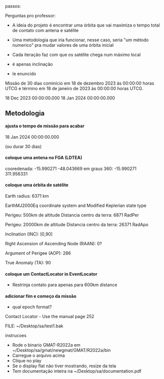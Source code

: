 passos:

Perguntas pro professor:
- A ideia do projeto é encontrar uma órbita que vai maximiza o tempo total de contato com antena e satélite
- Uma metodologia que iria funcionar, nesse caso, seria "um método numerico" pra mudar valores de uma órbita inicial
- Cada iteração faz com que os satélite chega num máximo local

- é apenas inclinação
- le enuncido

Missão de 30 dias cominício em 18 de dezembro 2023 às 00:00:00 horas UTCG e término em 18 de janeiro de 2023 às 00:00:00 horas UTCG.


18 Dec 2023 00:00:00.000
18 Jan 2024 00:00:00.000
## Metodologia

#### ajusta o tempo de missão para acabar 
18 Jan 2024 00:00:00.000

(ou durar 30 dias)

#### coloque uma antena no FGA (LDTEA)

cooredenada: -15.990271 -48.043669
em graus 360: -15.990271 311.956331

#### coloque uma órbita de satélite

Earth radius: 6371 km

EarthMJ2000Eq coordinate system and Modified Keplerian state type 

Perigeu: 500km de altitude
Distancia centro da terra: 6871
RadPer

Perigeu: 20000km de altitude
Distancia centro da terra: 26371
RadApo

Inclination (INC): [0,90]

Right Ascension of Ascending Node (RAAN): 0?

Argument of Perigee (AOP): 286

True Anomaly (TA): 90

#### coloque um ContactLocator in EventLocator

- Restrinja contato para apenas para 600km distance

#### adicionar fim e começo da missão
- qual epoch format?

Contact Locator - Use the manual page 252 

FILE: ~/Desktop/sa/test1.bak

instrucoes
- Rode o binario GMAT-R2022a em ~/Desktop/sa/gmat/newgmat/GMAT/R2022a/bin
- Carregue o arquivo acima
- Clique no play
- Se o display flat não tiver mostrando, resize da tela
- Tem documentação inteira na ~/Desktop/sa/documentation.pdf

